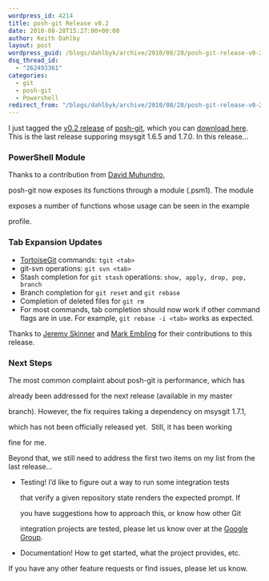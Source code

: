 ```yaml
---
wordpress_id: 4214
title: posh-git Release v0.2
date: 2010-08-28T15:27:00+00:00
author: Keith Dahlby
layout: post
wordpress_guid: /blogs/dahlbyk/archive/2010/08/28/posh-git-release-v0-2.aspx
dsq_thread_id:
  - "262493361"
categories:
  - git
  - posh-git
  - Powershell
redirect_from: "/blogs/dahlbyk/archive/2010/08/28/posh-git-release-v0-2.aspx/"
---
```

I just tagged the [v0.2 release](http://github.com/dahlbyk/posh-git/tree/v0.2 "posh-git v0.2 on GitHub") of [posh-git](http://github.com/dahlbyk/posh-git "posh-git on GitHub"), which you can [download here](http://github.com/dahlbyk/posh-git/downloads "posh-git Downloads"). This is the last release supporing msysgit 1.6.5 and 1.7.0. In this release&#8230;

### PowerShell Module

Thanks to a contribution from [David Muhundro](http://www.mohundro.com/blog/),
   
posh-git now exposes its functions through a module (.psm1). The module
   
exposes a number of functions whose usage can be seen in the example
  
profile.

### Tab Expansion Updates

  * [TortoiseGit](http://code.google.com/p/tortoisegit/) commands: `tgit <tab>`
  * git-svn operations: `git svn <tab>`
  * Stash completion for `git stash` operations: `show, apply, drop, pop, branch`
  * Branch completion for `git reset` and `git rebase`
  * Completion of deleted files for `git rm`
  * For most commands, tab completion should now work if other command flags are in use. For example, `git rebase -i <tab>` works as expected.

Thanks to [Jeremy Skinner](http://www.jeremyskinner.co.uk/) and [Mark Embling](http://www.markembling.info/) for their contributions to this release.

### Next Steps

The most common complaint about posh-git is performance, which has
  
already been addressed for the next release (available in my master
  
branch). However, the fix requires taking a dependency on msysgit 1.7.1,
   
which has not been officially released yet.&nbsp; Still, it has been working
   
fine for me.

Beyond that, we still need to address the first two items on my list from the last release&#8230;

  * Testing! I&#8217;d like to figure out a way to run some integration tests
   
    that verify a given repository state renders the expected prompt. If
  
    you have suggestions how to approach this, or know how other Git
  
    integration projects are tested, please let us know over at the [Google Group](http://groups.google.com/group/posh-git/).
  * Documentation! How to get started, what the project provides, etc.

If you have any other feature requests or find issues, please let us know.